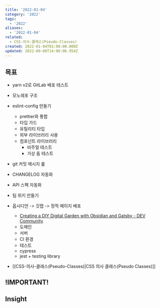 ```yaml
---
title: '2022-01-04'
category: '2022'
tags:
  - '2022'
aliases:
  - '2022-01-04'
related:
  - CSS-의사-클래스(Pseudo-Classes)
created: 2022-01-04T01:00:00.000Z
updated: 2022-09-06T14:00:06.954Z
---
```


<Metadata />

## 목표

- yarn v2로 GitLab 배포 테스트
- 모노레포 구조
- eslint-config 만들기
  - prettier와 통합
  - 타입 가드
  - 유틸리티 타입
  - 외부 라이브러리 사용
  - 컴포넌트 라이브러리
    - 비주얼 테스트
    - 가상 돔 테스트
- git 커밋 메시지 룰
- CHANGELOG 자동화
- API 스펙 자동화
- 팀 위키 만들기
- 옵시디언 -> 깃랩 -> 정적 페이지 배포

  - [Creating a DIY Digital Garden with Obsidian and Gatsby - DEV Community](https://dev.to/joeholmes/creating-a-diy-digital-garden-with-obsidian-and-gatsby-378e)
  - 도메인
  - 서버
  - CI 환경
  - 테스트
  - cypress
  - jest + testing library

- [[CSS-의사-클래스(Pseudo-Classes)|CSS 의사 클래스(Pseudo Classes)]]

## !IMPORTANT!

## Insight

